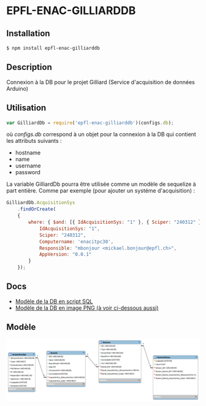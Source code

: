 # EPFL-ENAC-GILLIARDDB

## Installation

```bash
$ npm install epfl-enac-gilliarddb
```

## Description

Connexion à la DB pour le projet Gilliard (Service d'acquisition de données Arduino)

## Utilisation

```js
var GilliardDb = require('epfl-enac-gilliarddb')(configs.db);
```

où *configs.db* correspond à un objet  pour la connexion à la DB qui contient les attributs suivants :

* hostname
* name
* username
* password

La variable GilliardDb pourra être utilisée comme un modèle de sequelize à part entière.
Comme par exemple (pour ajouter un systéme d'acquisition) :

```js
GilliardDb.AcquisitionSys
    .findOrCreate(
    {
        where: { $and: [{ IdAcquisitionSys: "1" }, { Sciper: "240312" }] }, defaults: {
            IdAcquisitionSys: "1",
            Sciper: "240312",
            Computername: 'enacitpc30',
            Responsible: "mbonjour <mickael.bonjour@epfl.ch>",
            AppVersion: "0.0.1"
        }
    });
```

## Docs

* [Modèle de la DB en script SQL](./docs/GilliardDbModel.sql)
* [Modèle de la DB en image PNG (à voir ci-dessous aussi)](./docs/GilliardDbModel.png)

## Modèle

[![Modèle de la DB](./docs/GilliardDbModel.png)](http://enacit2.epfl.ch/)